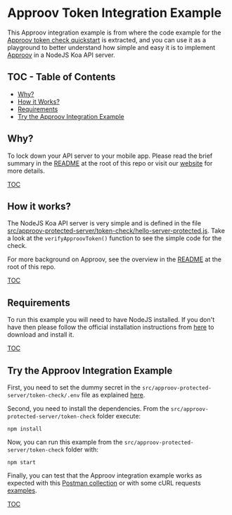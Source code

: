 # Approov Token Integration Example

This Approov integration example is from where the code example for the [Approov token check quickstart](/docs/APPROOV_TOKEN_QUICKSTART.md) is extracted, and you can use it as a playground to better understand how simple and easy it is to implement [Approov](https://approov.io) in a NodeJS Koa API server.

## TOC - Table of Contents

* [Why?](#why)
* [How it Works?](#how-it-works)
* [Requirements](#requirements)
* [Try the Approov Integration Example](#try-the-approov-integration-example)


## Why?

To lock down your API server to your mobile app. Please read the brief summary in the [README](/README.md#why) at the root of this repo or visit our [website](https://approov.io/product.html) for more details.

[TOC](#toc---table-of-contents)


## How it works?

The NodeJS Koa API server is very simple and is defined in the file [src/approov-protected-server/token-check/hello-server-protected.js](src/approov-protected-server/token-check/hello-server-protected.js). Take a look at the `verifyApproovToken()` function to see the simple code for the check.

For more background on Approov, see the overview in the [README](/README.md#how-it-works) at the root of this repo.

[TOC](#toc---table-of-contents)


## Requirements

To run this example you will need to have NodeJS installed. If you don't have then please follow the official installation instructions from [here](https://nodejs.org/en/download/) to download and install it.

[TOC](#toc---table-of-contents)


## Try the Approov Integration Example

First, you need to set the dummy secret in the `src/approov-protected-server/token-check/.env` file as explained [here](/README.md#the-dummy-secret).

Second, you need to install the dependencies. From the `src/approov-protected-server/token-check` folder execute:

```text
npm install
```

Now, you can run this example from the `src/approov-protected-server/token-check` folder with:

```text
npm start
```

Finally, you can test that the Approov integration example works as expected with this [Postman collection](/README.md#testing-with-postman) or with some cURL requests [examples](/README.md#testing-with-curl).

[TOC](#toc---table-of-contents)

